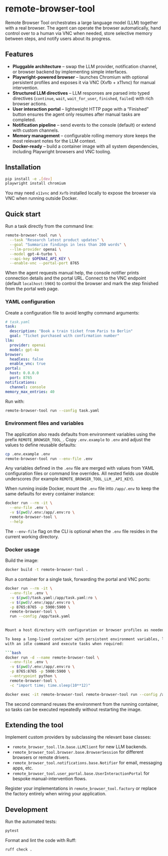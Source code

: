 # remote-browser-tool

Remote Browser Tool orchestrates a large language model (LLM) together with a real browser. The agent can operate the browser automatically, hand control over to a human via VNC when needed, store selective memory between steps, and notify users about its progress.

## Features

- **Pluggable architecture** – swap the LLM provider, notification channel, or browser backend by implementing simple interfaces.
- **Playwright-powered browser** – launches Chromium with optional persistent profiles and exposes it via VNC (Xvfb + x11vnc) for manual intervention.
- **Structured LLM directives** – LLM responses are parsed into typed directives (`continue`, `wait`, `wait_for_user`, `finished`, `failed`) with rich browser actions.
- **User interaction portal** – lightweight HTTP page with a “Finished” button ensures the agent only resumes after manual tasks are completed.
- **Notification pipeline** – send events to the console (default) or extend with custom channels.
- **Memory management** – configurable rolling memory store keeps the most relevant notes for the LLM context.
- **Docker-ready** – build a container image with all system dependencies, including Playwright browsers and VNC tooling.

## Installation

```bash
pip install -e .[dev]
playwright install chromium
```

You may need `x11vnc` and `Xvfb` installed locally to expose the browser via VNC when running outside Docker.

## Quick start

Run a task directly from the command line:

```bash
remote-browser-tool run \
  --task "Research latest product updates" \
  --goal "Summarize findings in less than 200 words" \
  --llm-provider openai \
  --model gpt-4-turbo \
  --api-key $OPENAI_API_KEY \
  --enable-vnc --portal-port 8765
```

When the agent requests manual help, the console notifier prints connection details and the portal URL. Connect to the VNC endpoint (default `localhost:590X`) to control the browser and mark the step finished from the portal web page.

### YAML configuration

Create a configuration file to avoid lengthy command arguments:

```yaml
# task.yaml
task:
  description: "Book a train ticket from Paris to Berlin"
  goal: "Ticket purchased with confirmation number"
llm:
  provider: openai
  model: gpt-4o
browser:
  headless: false
  enable_vnc: true
portal:
  host: 0.0.0.0
  port: 8765
notifications:
  channel: console
memory_max_entries: 40
```

Run with:

```bash
remote-browser-tool run --config task.yaml
```

### Environment files and variables

The application also reads defaults from environment variables using the prefix
`REMOTE_BROWSER_TOOL_`. Copy `.env.example` to `.env` and adjust the values to
define reusable defaults:

```bash
cp .env.example .env
remote-browser-tool run --env-file .env
```

Any variables defined in the `.env` file are merged with values from YAML
configuration files or command line overrides. All nested fields use double
underscores (for example `REMOTE_BROWSER_TOOL_LLM__API_KEY`).

When running inside Docker, mount the `.env` file into `/app/.env` to keep the
same defaults for every container instance:

```bash
docker run --rm -it \
  --env-file .env \
  -v $(pwd)/.env:/app/.env:ro \
  remote-browser-tool \
  --help
```

The `--env-file` flag on the CLI is optional when the `.env` file resides in the
current working directory.

### Docker usage

Build the image:

```bash
docker build -t remote-browser-tool .
```

Run a container for a single task, forwarding the portal and VNC ports:

```bash
docker run --rm -it \
  --env-file .env \
  -v $(pwd)/task.yaml:/app/task.yaml:ro \
  -v $(pwd)/.env:/app/.env:ro \
  -p 8765:8765 -p 5900:5900 \
  remote-browser-tool \
  run --config /app/task.yaml
  

Mount a host directory with configuration or browser profiles as needed (e.g. `-v $(pwd)/data:/app/data`).

To keep a long-lived container with persistent environment variables, launch it
with an idle command and execute tasks when required:

```bash
docker run -d --name remote-browser-tool \
  --env-file .env \
  -v $(pwd)/.env:/app/.env:ro \
  -p 8765:8765 -p 5900:5900 \
  --entrypoint python \
  remote-browser-tool \
  -c "import time; time.sleep(10**12)"

docker exec -it remote-browser-tool remote-browser-tool run --config /app/task.yaml
```

The second command reuses the environment from the running container, so tasks
can be executed repeatedly without restarting the image.

## Extending the tool

Implement custom providers by subclassing the relevant base classes:

- `remote_browser_tool.llm.base.LLMClient` for new LLM backends.
- `remote_browser_tool.browser.base.BrowserSession` for different browsers or remote drivers.
- `remote_browser_tool.notifications.base.Notifier` for email, messaging apps, etc.
- `remote_browser_tool.user_portal.base.UserInteractionPortal` for bespoke manual-intervention flows.

Register your implementations in `remote_browser_tool.factory` or replace the factory entirely when wiring your application.

## Development

Run the automated tests:

```bash
pytest
```

Format and lint the code with Ruff:

```bash
ruff check .
```

